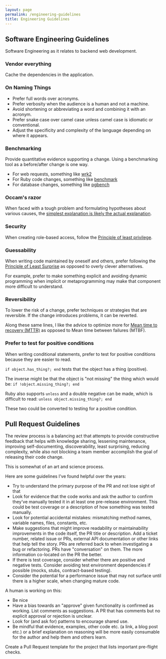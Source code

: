 ```yaml
---
layout: page
permalink: /engineering-guidelines
title: Engineering Guidelines
---
```


## Software Engineering Guidelines

Software Engineering as it relates to backend web development.

### Vendor everything

Cache the dependencies in the application.

### On Naming Things

* Prefer full words over acronyms.
* Prefer verbosity when the audience is a human and not a machine.
* Avoid shortening or abbreviating a word and combining it with an acronym.
* Prefer snake case over camel case unless camel case is idiomatic or conventional.
* Adjust the specificity and complexity of the language depending on where it appears.

### Benchmarking

Provide quantitative evidence supporting a change. Using a benchmarking tool as a before/after change is one way.

* For web requests, something like [wrk2](https://github.com/giltene/wrk2)
* For Ruby code changes, something like [benchmark](https://github.com/ruby/benchmark)
* For database changes, something like [pgbench](https://www.postgresql.org/docs/10/pgbench.html)

### Occam's razor

When faced with a tough problem and formulating hypotheses about various causes, the [simplest explanation is likely the actual explanation](https://en.wikipedia.org/wiki/Occam%27s_razor).

### Security

When creating role-based access, follow the [Principle of least privilege](https://en.wikipedia.org/wiki/Principle_of_least_privilege).

### Guessability

When writing code maintained by oneself and others, prefer following the [Principle of Least Surprise](https://en.wikipedia.org/wiki/Principle_of_least_astonishment) as opposed to overly clever alternatives.

For example, prefer to make something explicit and avoiding dynamic programming when implicit or metaprogramming may make that component more difficult to understand.

### Reversibility

To lower the risk of a change, prefer techniques or strategies that are reversible. If the change introduces problems, it can be reverted.

Along these same lines, I like the advice to optimize more for [Mean time to recovery (MTTR)](https://en.wikipedia.org/wiki/Mean_time_to_recovery) as opposed to Mean time between failures (MTBF).

### Prefer to test for positive conditions

When writing conditional statements, prefer to test for positive conditions because they are easier to read.

`if object.has_thing?; end` tests that the object has a thing (positive).

The inverse might be that the object is "not missing" the thing which would be: `if !object.missing_thing?; end`

Ruby also supports `unless` and a double negative can be made, which is difficult to read: `unless object.missing_thing?; end`

These two could be converted to testing for a positive condition.


## Pull Request Guidelines

The review process is a balancing act that attempts to provide constructive feedback that helps with knowledge sharing, lessening maintenance, improving self-documenting, discoverability, least surprising, reducing complexity, while also not blocking a team member accomplish the goal of releasing their code change.

This is somewhat of an art and science process.

Here are some guidelines I've found helpful over the years:

* Try to understand the primary purpose of the PR and not lose sight of that
* Look for evidence that the code works and ask the author to confirm they've manually tested it in at least one pre-release environment. This could be test coverage or a description of how something was tested manually.
* Look for potential accidental mistakes: mismatching method names, variable names, files, constants, etc.
* Make suggestions that might improve readability or maintainability improvements in the code itself, the PR title or description. Add a ticket number, related issue or PRs, external API documentation or other links that help tell the story. PRs are referred back to when investigating a bug or refactoring. PRs have "conversation" on them. The more information co-located on the PR the better.
* If there is test coverage, consider whether there are positive and negative tests. Consider avoiding test environment dependencies if possible (mocks, stubs, contract-based testing).
* Consider the potential for a performance issue that may not surface until there is a higher scale, when changing mature code.

A human is working on this:

* Be nice
* Have a bias towards an "approve" given functionality is confirmed as working. List comments as suggestions. A PR that has comments but no explicit approval or rejection is unclear.
* Look for (and ask for) patterns to encourage shared use.
* Be mindful that evidence, examples, other code etc. (a link, a blog post etc.) or a brief explanation on reasoning will be more easily consumable for the author and help them and others learn.

Create a Pull Request template for the project that lists important pre-flight checks.
